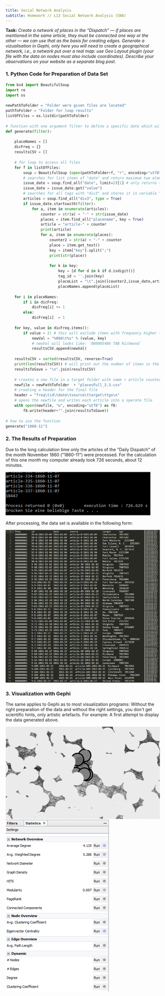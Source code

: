 ```yaml
---
title: Social Network Analysis
subtitle: Homework // L13 Social Network Analysis (SNA)
---
```

<b>Task:</b> <i>Create a network of places in the “Dispatch” — if places are mentioned in the same article, they must be connected one way or the other — we can use that as the basis for creating edges. Generate a vizualisation in Gephi, only here you will need to create a geographical network, i.e., a network put over a real map: use Geo Layout plugin (your file with the data on nodes must also include coordinates). Describe your observations on your website as a separate blog post.</i>

### 1. Python Code for Preparation of Data Set

```python
from bs4 import BeautifulSoup
import re
import os

newPathToFolder = "Folder were given files are located"
pathToFolder = "Folder for loop results"
listOfFiles = os.listdir(pathToFolder)

# function with one argument filter to define a specific date which will use values of the dispatch only if the date is true
def generate(filter):

    placeNames = []
    dicFreq = {}
    resultsCSV = []

    # for loop to access all files
    for f in listOfFiles:
        soup = BeautifulSoup (open(pathToFolder+f, "r", encoding="utf8"), features="html.parser")
        # searches for list items of "date" and return maximum two elemens
        issue_date = soup.find_all("date", limit=2)[1] # only returns the second match
        issue_date = issue_date.get("value")
        # searches for all tags with "div3" and stores it in variable "articles"
        articles = soup.find_all("div3", type = True)
        if issue_date.startswith(filter):
            for a, item in enumerate(articles):
                counter = str(a) + "-" + str(issue_date)                        # for loop that counts each article and combines it wit the date in the dispatch
                places = item.find_all("placename", key = True)                 # continues to find all placenames with an attribute
                article = "article-" + counter                                  # variable that holds the issue date of the dispatch a string and an article counter
                print(article)
                for a, item in enumerate(places):
                    counter2 = str(a) + "-" + counter                           # counter2 will be the unique identifier ID for each row
                    place = item.get_text()                                     # for loop to retrieve all placenames as value from the placename tag
                    key = item["key"].split(";")                                # variable that holds the tgn number
                    print(str(place))

                    for k in key:
                        key = [d for d in k if d.isdigit()]                     # for loop to clean tgn numbers digits only
                        tag_id = ''.join(key)
                        placeList = "\t".join([counter2,issue_date,article,place,tag_id])        # creating a variable that holds each result article, place, tag_id
                        placeNames.append(placeList)                            # appending the variable to a list

    for i in placeNames:                                                        # creating a frequency with a for loop for all placenames
        if i in dicFreq:
            dicFreq[i] += 1
        else:
            dicFreq[i]  = 1

    for key, value in dicFreq.items():                                          # removes all placenames that are mention once only
        if value < 2: # this will exclude items with frequency higher than 1 - we want unique rows
            newVal = "%09d\t%s" % (value, key)
            # newVal will looks like: `000005486 TAB Richmond`
            resultsCSV.append(newVal)

    resultsCSV = sorted(resultsCSV, reverse=True)                               # sorting the results variable
    print(len(resultsCSV)) # will print out the number of items in the list
    resultsToSave = "\n".join(resultsCSV)                                       # joining the results line by line

    # creates a new file in a target folder with name + article counter + name + issue_date + txt file
    newfile = newPathToFolder  + "placesFull_3.3.csv"
    # creating a header for the final file
    header = "freq\tid\tdate\tsource\ttarget\ttgn\n"
    # opens the newfile and writes each article into a sperate file
    with open(newfile, "w", encoding="utf8") as f8:
        f8.write(header+"".join(resultsToSave))

# how to use the function
generate("1860-11")
```

### 2. The Results of Preparation

Due to the long calculation time only the articles of the "Daily Dispatch" of the month November 1860 ("1860-11") were processed. For the calculation of this one month my computer already took 726 seconds, about 12 minutes.

<img src="/img/726_seconds.png"/>

After processing, the data set is available in the following form:

<img src="/img/1861-02-list.png"/>

### 3. Visualization with Gephi

The same applies to Gephi as to most visualization programs: Without the right preparation of the data and without the right settings, you don't get scientific hints, only artistic artefacts. For example: A first attempt to display the data generated above.

<img src="/img/purely_artisticel.png"/>


<img src="/img/settings_gephi_statistics.png"/>


